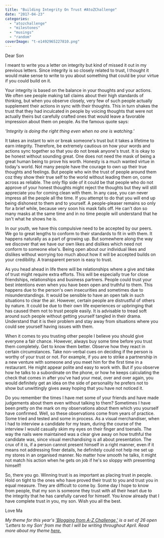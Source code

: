 ```yaml
---
title: "Building Integrity On Trust #AtoZChallenge"
date: "2017-04-23"
categories: 
  - "atozchallenge"
  - "milestones"
  - "musings"
  - "random"
coverImage: "t-e1492965227810.png"
---
```


Dear Son

I meant to write you a letter on integrity but kind of missed it out in my previous letters. Since integrity is so closely related to trust, I thought it would make sense to write to you about something that could be your virtue if you could build on it.

Your integrity is based on the balance in your thoughts and your actions. We often see people making tall claims about their high standards of thinking, but when you observe closely, very few of such people actually supplement their actions in sync with their thoughts. This in turn shakes the trust that they had inculcated in people by voicing thoughts that were not actually theirs but carefully crafted ones that would leave a favorable impression about them on people. As the famous quote says:

_'Integrity is doing the right thing even when no one is watching.'_

It takes an instant to win or break someone's trust but it takes a lifetime to earn integrity. Therefore, be extremely cautious on how your words and actions sync together so that you do not break anyone's trust. It is okay to be honest without sounding great. One does not need the mask of being a great human being to prove his worth. Honesty is a much wanted virtue in today's world. Not many people have the courage to own up their true thoughts and feelings. But people who win the trust of people around them coz they show their true self to the world without leading them on, come across as reliable. The only flip side of it could be that people who do not approve of your honest thoughts might reject the thoughts but they will still appreciate you for coming clean with them. In any case, you can never impress all the people all the time. If you attempt to do that you will end up being dishonest to them and to yourself. A people-pleaser remains so only for a brief while, because very soon his mask falls off. He can't don so many masks at the same time and in no time people will understand that he isn't what he shows he is.

In our youth, we have this compulsive need to be accepted by our peers. We go to great lengths to conform to their standards to fit in with them. It happens naturally as a part of growing up. But somewhere along the way we discover that we have our own likes and dislikes which need not conform to someone else's. Being open about our individual likes and dislikes without worrying too much about how it will be accepted builds on your credibility. A transparent person is easy to trust.

As you head ahead in life there will be relationships where a give and take of trust might require extra efforts. This will be especially true for close friendships, relationships and business partners. People could trust your best intentions even when you have been open and truthful to them. This happens due to the person's own insecurities and sometimes due to misunderstandings. It would be sensible to have an open talk in such situations to clear the air. However, certain people are distrustful of others by nature. It could be due to their own life experiences or upbringing that has caused them not to trust people easily. It is advisable to tread soft around such people without getting yourself tangled in their drama. Understand that it is their problem and stay away from situations where you could see yourself having issues with them.

When it comes to you trusting other people I believe you should give everyone a fair chance. However, always buy some time before you trust them completely. Get to know them better. Observe how they react in certain circumstances. Take non-verbal cues on deciding if the person is worthy of your trust or not. For example, if you are to strike a partnership in a new venture with someone and you meet him for the first time in a restaurant. He might appear polite and easy to work with. But if you observe how he talks to a subordinate on the phone, or how he keeps calculating the check that comes in after you've had your meal, over and over again, you would definitely get an idea on the side of personality he prefers not to show but unwittingly gives away hoping that you have not noticed it.

Do you remember the times I have met some of your friends and have made judgements about them even without talking to them? Sometimes I have been pretty on the mark on my observations about them which you yourself have confirmed. Well, so these observations come from years of practice. Some tried and tested and some in process. As a visual merchandiser, when I had to interview a candidate for my team, during the course of the interview I would casually skim my eyes on their finger and toenails. The way the nails were maintained was a clear give away on how truthful the candidate was, since visual merchandising is all about presentation. The crux of it is, if a person cannot present himself in a right manner, even if it means not addressing finer details, he definitely could not help me set up my stores in an organised manner. No matter how smooth he talks, it might not match his action when he gets on job if he's so sloppy with presenting himself!

So, there you go. Winning trust is as important as placing trust in people. Hold on tight to the ones who have proved their trust to you and trust you in equal measure. They are difficult to come by. Some day I hope to know from people, that my son is someone they trust with all their heart due to the integrity that he has carefully carved for himself. You know already that I have complete trust in you, my son. Wish you all the best.

Love Ma

_My theme for this year's ['Blogging from A-Z Challenge,'](http://www.a-to-zchallenge.com/) is a set of 26 open 'Letters to my Son' from me that I will be writing throughout April. Read more about my theme [here.](http://ifsbutsandsetcs.com/2017/03/theme-reveal-atozchallenge-2017-letters-to-my-son/)_
